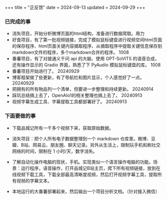 +++
title = "正反馈"
date = 2024-09-13
updated = 2024-09-29
+++

### 已完成的事

- 消失项目，开始分析微博页面的html结构，准备进行数据爬取。用力
- 好食项目，有了第一批视频链接，完成了模拟鼠标键盘进行视频空间html页面的保存程序、html页面关键内容摘取程序、从摘取程序中提取关键信息保存到markdown文件的程序，多个markdown合并的程序。  1008
- 番薯项目，有了对接通义千问 api 的大脑、使用 GPT-SoVITS 的语音合成，还有操作显示的 Gradio 界面，熟悉了下 PyAudio 模拟鼠标键盘的库。  1008
- 番薯项目开始进行了。  20240929
- 博客框架做了些更新，有了导航栏和图片显示，个人感觉好了一点。  20240929
- 把拥有的所有物品列一个清单，但要进一步整理和持续更新。  20240914
- 踩坑总结搞上去了，OpenAIo1的相关整理也搞上去了。  20240913
- 视频字幕生成工具、字幕提取工具都部署好了。    20240913


### 下面要做的事

- 下载品城记所有一千多个视频下来，获取原始数据。

- 消失项目：把个人所有电子数据整理到一个 markdown 仓库里。微博、豆瓣、B站、网易云、朋友圈、聊天记录。另外从生活上，限制玩手机和刷社交网络的时间，限制在 1 小时/天，数字消失。

- 了解自动化操作电脑的现状，手机。实现类似一个语言操作电脑的功能。场景：运行程序，语音操作，打开品城记B站主页，爬下所有视频链接，放到在线视频下载工具，下载全部最高清晰度视频，然后打开视频字幕工具，提取所有视频的字幕文本。

- 本地运行的大番薯部署起来，然后输出一个项目分析文档。（针对接入微信）